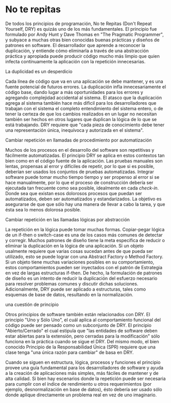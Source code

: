 No te repitas 
===

De todos los principios de programación, No te Repitas (Don't Repeat Yourself, DRY) es quizás uno de los más fundamentales. El principio fue formulado por Andy Hunt y Dave Thomas en "The Pragmatic Programmer", y subyace a muchas otras bien conocidas buenas prácticas y diseños de patrones en software. El desarrollador que aprende a reconocer la duplicación, y entiende cómo eliminarla a través de una abstracción práctica y apropiada puede producir código mucho más limpio que quien infecta contínuamente la aplicación con la repetición innecesarias.

La duplicidad es un desperdicio

Cada línea de código que va en una aplicación se debe mantener, y es una fuente potencial de futuros errores. La duplicación infla innecesariamente el código base, dando lugar a más oportunidades para los errores y agregando complejidad accidental al sistema. El atasco que la duplicación agrega al sistema también hace más dificil para los desarrolladores que trabajan con el sistema el completo entendimiento del sistema entero, o de tener la certeza de que los cambios realizados en un lugar no necesitan también ser hechos en otros lugares que duplican la lógica de lo que se está trabajando. DRY requiere que "cada pieza de conocimiento debe tener una representación única, inequívoca y autorizada en el sistema".

Cambiar repetición en llamadas de procedimiento por automatización

Muchos de los procesos en el desarrollo del software son repetitivas y fácilmente automatizadas. El principio DRY se aplica en estos contextos tan bien como en el código fuente de la aplicación. Las pruebas manuales son lentas, propensas al error y difíciles de repetir, por lo que si es posible, deberían ser usados los conjuntos de pruebas automatizadas. Integrar software puede tomar mucho tiempo tiempo y ser propenso al error si se hace manualmente, por lo que el proceso de construcción debería ser ejecutada tan frecuente como sea posible, idealmente en cada _check-in_. Donde sea que existan esos dolorosos procesos que puedan ser automatizados, deben ser automatizados y estandarizados. La objetivo es asegurarse de que que sólo hay una manera de llevar a cabo la tarea, y que ésta sea lo menos dolorosa posible.

Cambiar repetición en las llamadas lógicas por abstracción

La repetición en la lógica puede tomar muchas formas. Copiar-pegar lógica de un if-then o switch-case es una de los casos más comunes de detectar y corregir. Muchos patrones de diseño tiene la meta específica de reducir o eliminar la duplicación en la lógica de una aplicación. Si un objeto usalmente requiere que varias cosas sucedan antes de que pueda ser utilizado, esto se puede lograr con una Abstract Factory o Method Factory. Si un objeto tiene muchas variaciones posibles en su comportamiento, estos comportamientos pueden ser inyectados con el patrón de Estrategia en vez de largas estructuras if-then. De hecho, la formulación de patrones de diseño es un intento de reducir la duplicación del esfuerzo necesario para resolver problemas comunes y discutir dichas soluciones. Adicionalmente, DRY puede ser aplicado a estructuras, tales como esquemas de base de datos, resultando en la normalización.

una cuestión de principio

Otros principios de software también están relacionados con DRY. El principio "Uno y Sólo Uno", el cuál aplica al comportamiento funcional del código puede ser pensado como un subconjunto de DRY. El principio "Abierto/Cerrado" el cual estipula que "las entidades de software deben estar abiertas para la extensión, pero cerradas para la modificación" sólo funciona en la práctica cuando se sigue el DRY. Del mismo modo, el bien conocido Principio de la Responsabilidad Única (SPR) requiere que una clase tenga "una única razón para cambiar" de basa en DRY.

Cuando se siguen en estructura, lógica, procesos y funciones el principio provee una guía fundamental para los desarrolladores de software y ayuda a la creación de aplicaciones más simples, más fáciles de mantener  y de alta calidad. Si bien hay escenarios donde la repetición puede ser necesaria para cumplir con el índice de rendimiento u otros requerimientos (por ejemplo, desnormalización en base de datos), ésto debería ser usado sólo donde aplique directamente un problema real en vez de uno imaginario.
